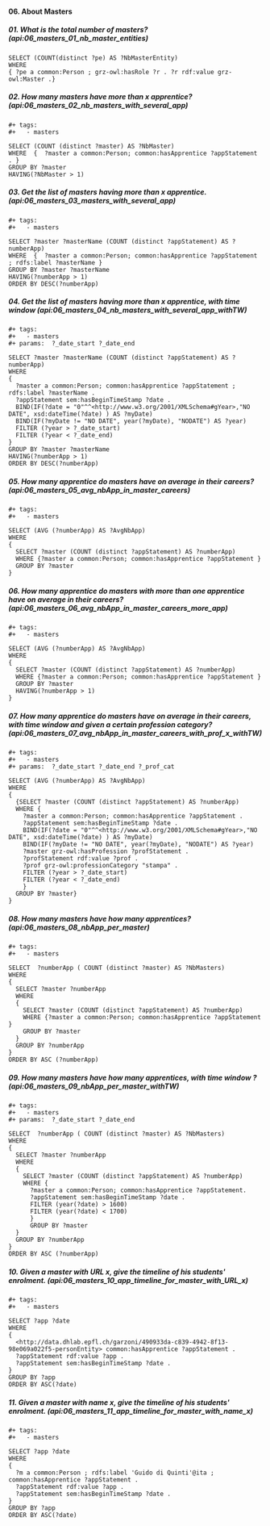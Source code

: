 #### 06. About Masters

##### 01. What is the total number of masters? (api:06_masters_01_nb_master_entities)
```sparql
SELECT (COUNT(distinct ?pe) AS ?NbMasterEntity)
WHERE
{ ?pe a common:Person ; grz-owl:hasRole ?r . ?r rdf:value grz-owl:Master .}
```

##### 02. How many masters have more than x apprentice? (api:06_masters_02_nb_masters_with_several_app)
```sparql
#+ tags:
#+   - masters

SELECT (COUNT (distinct ?master) AS ?NbMaster)
WHERE  {  ?master a common:Person; common:hasApprentice ?appStatement . }
GROUP BY ?master
HAVING(?NbMaster > 1)
```

##### 03. Get the list of masters having more than x apprentice. (api:06_masters_03_masters_with_several_app)
```sparql
#+ tags:
#+   - masters

SELECT ?master ?masterName (COUNT (distinct ?appStatement) AS ?numberApp)
WHERE  {  ?master a common:Person; common:hasApprentice ?appStatement ; rdfs:label ?masterName }
GROUP BY ?master ?masterName
HAVING(?numberApp > 1)
ORDER BY DESC(?numberApp)
```

##### 04. Get the list of masters having more than x apprentice, with time window  (api:06_masters_04_nb_masters_with_several_app_withTW)
```sparql
#+ tags:
#+   - masters
#+ params:  ?_date_start ?_date_end

SELECT ?master ?masterName (COUNT (distinct ?appStatement) AS ?numberApp)
WHERE
{
  ?master a common:Person; common:hasApprentice ?appStatement ; rdfs:label ?masterName .
  ?appStatement sem:hasBeginTimeStamp ?date .
  BIND(IF(?date = "0"^^<http://www.w3.org/2001/XMLSchema#gYear>,"NO DATE", xsd:dateTime(?date) ) AS ?myDate)
  BIND(IF(?myDate != "NO DATE", year(?myDate), "NODATE") AS ?year)
  FILTER (?year > ?_date_start)
  FILTER (?year < ?_date_end)
}
GROUP BY ?master ?masterName
HAVING(?numberApp > 1)
ORDER BY DESC(?numberApp)
```

##### 05. How many apprentice do masters have on average in their careers? (api:06_masters_05_avg_nbApp_in_master_careers)
```sparql
#+ tags:
#+   - masters

SELECT (AVG (?numberApp) AS ?AvgNbApp)
WHERE
{
  SELECT ?master (COUNT (distinct ?appStatement) AS ?numberApp)
  WHERE {?master a common:Person; common:hasApprentice ?appStatement }
  GROUP BY ?master
}
```

##### 06. How many apprentice do masters with more than one apprentice have on average in their careers? (api:06_masters_06_avg_nbApp_in_master_careers_more_app)
```sparql
#+ tags:
#+   - masters

SELECT (AVG (?numberApp) AS ?AvgNbApp)
WHERE
{
  SELECT ?master (COUNT (distinct ?appStatement) AS ?numberApp)
  WHERE {?master a common:Person; common:hasApprentice ?appStatement }
  GROUP BY ?master
  HAVING(?numberApp > 1)
}
```

##### 07. How many apprentice do masters have on average in their careers, with time window and given a certain profession category? (api:06_masters_07_avg_nbApp_in_master_careers_with_prof_x_withTW)

```sparql
#+ tags:
#+   - masters
#+ params:  ?_date_start ?_date_end ?_prof_cat

SELECT (AVG (?numberApp) AS ?AvgNbApp)
WHERE
{
  {SELECT ?master (COUNT (distinct ?appStatement) AS ?numberApp)
  WHERE {
    ?master a common:Person; common:hasApprentice ?appStatement .
    ?appStatement sem:hasBeginTimeStamp ?date .
    BIND(IF(?date = "0"^^<http://www.w3.org/2001/XMLSchema#gYear>,"NO DATE", xsd:dateTime(?date) ) AS ?myDate)
    BIND(IF(?myDate != "NO DATE", year(?myDate), "NODATE") AS ?year)
    ?master grz-owl:hasProfession ?profStatement .
    ?profStatement rdf:value ?prof .
    ?prof grz-owl:professionCategory "stampa" .
    FILTER (?year > ?_date_start)
    FILTER (?year < ?_date_end)
    }
  GROUP BY ?master}
}
```

##### 08. How many masters have how many apprentices? (api:06_masters_08_nbApp_per_master)
```sparql
#+ tags:
#+   - masters

SELECT  ?numberApp ( COUNT (distinct ?master) AS ?NbMasters)
WHERE
{
  SELECT ?master ?numberApp
  WHERE
  {
    SELECT ?master (COUNT (distinct ?appStatement) AS ?numberApp)
    WHERE {?master a common:Person; common:hasApprentice ?appStatement }
    GROUP BY ?master
  }
  GROUP BY ?numberApp
}
ORDER BY ASC (?numberApp)
```

##### 09. How many masters have how many apprentices, with time window ? (api:06_masters_09_nbApp_per_master_withTW)
```sparql
#+ tags:
#+   - masters
#+ params:  ?_date_start ?_date_end

SELECT  ?numberApp ( COUNT (distinct ?master) AS ?NbMasters)
WHERE
{
  SELECT ?master ?numberApp
  WHERE
  {
    SELECT ?master (COUNT (distinct ?appStatement) AS ?numberApp)
    WHERE {
      ?master a common:Person; common:hasApprentice ?appStatement.
      ?appStatement sem:hasBeginTimeStamp ?date .
      FILTER (year(?date) > 1600)
      FILTER (year(?date) < 1700)
      }
      GROUP BY ?master
  }
  GROUP BY ?numberApp
}
ORDER BY ASC (?numberApp)
```

##### 10. Given a master with URL x, give the timeline of his students' enrolment. (api:06_masters_10_app_timeline_for_master_with_URL_x)
```sparql
#+ tags:
#+   - masters

SELECT ?app ?date
WHERE
{
  <http://data.dhlab.epfl.ch/garzoni/490933da-c839-4942-8f13-98e069a022f5-personEntity> common:hasApprentice ?appStatement .
  ?appStatement rdf:value ?app .
  ?appStatement sem:hasBeginTimeStamp ?date .
}
GROUP BY ?app
ORDER BY ASC(?date)
```

##### 11. Given a master with name x, give the timeline of his students' enrolment. (api:06_masters_11_app_timeline_for_master_with_name_x)
```sparql
#+ tags:
#+   - masters

SELECT ?app ?date
WHERE
{
  ?m a common:Person ; rdfs:label 'Guido di Quinti'@ita ; common:hasApprentice ?appStatement .
  ?appStatement rdf:value ?app .
  ?appStatement sem:hasBeginTimeStamp ?date .
}
GROUP BY ?app
ORDER BY ASC(?date)
```


